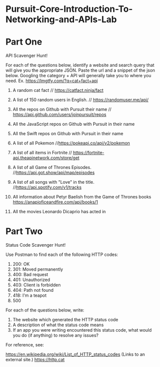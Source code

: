 # Pursuit-Core-Introduction-To-Networking-and-APIs-Lab

# Part One

API Scavenger Hunt!

For each of the questions below, identify a website and search query that will give you the appropriate JSON.  Paste the url and a snippet of the json below.  Googling the category + API will generally take you to where you need.  Ex. https://lmgtfy.com/?q=cat+fact+api

1. A random cat fact
 // https://catfact.ninja/fact

1. A list of 150 random users in English.
// https://randomuser.me/api/

1. All the repos on Github with Pursuit their name
 // https://api.github.com/users/joinpursuit/repos

1. All the JavaScript repos on Github with Pursuit in their name

1. All the Swift repos on Github with Pursuit in their name
1. A list of all Pokemon
 //https://pokeapi.co/api/v2/pokemon

1. A list of all items in Fortnite
// https://fortnite-api.theapinetwork.com/store/get

1. A list of all Game of Thrones Episodes.
//https://api.got.show/api/map/episodes

1. A list of all songs with "Love" in the title.
//https://api.spotify.com/v1/tracks


1. All information about Petyr Baelish from the Game of Thrones books
  https://anapioficeandfire.com/api/books/1

1. All the movies Leonardo Dicaprio has acted in

# Part Two

Status Code Scavenger Hunt!

Use Postman to find each of the following HTTP codes:


1. 200: OK
1. 301: Moved permanently   
1. 400: Bad request
1. 401: Unauthorized
1. 403: Client is forbidden
1. 404: Path not found
1. 418: I'm a teapot
1. 500


For each of the questions below, write:

1. The website which generated the HTTP status code
2. A description of what the status code means
3. If an app you were writing encountered this status code, what would you do (if anything) to resolve any issues?


For reference, see:

https://en.wikipedia.org/wiki/List_of_HTTP_status_codes (Links to an external site.)
https://http.cat
